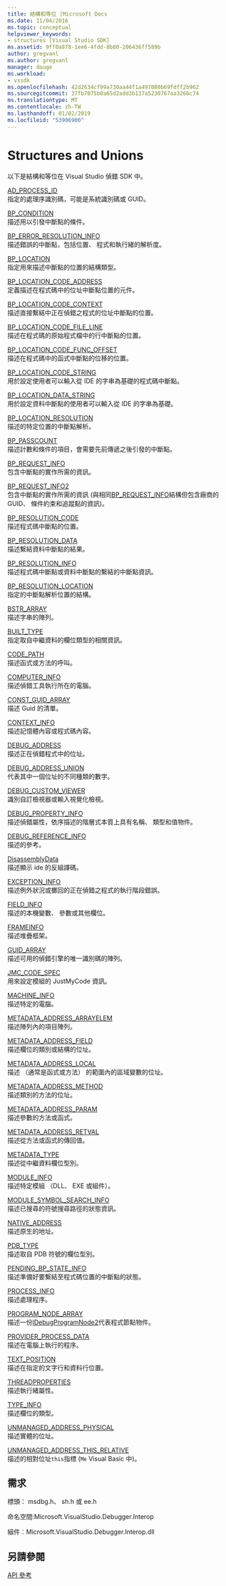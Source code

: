 ```yaml
---
title: 結構和等位 |Microsoft Docs
ms.date: 11/04/2016
ms.topic: conceptual
helpviewer_keywords:
- structures [Visual Studio SDK]
ms.assetid: 9ff0a8f8-1ee6-4fdd-8b80-206436ff589b
author: gregvanl
ms.author: gregvanl
manager: douge
ms.workload:
- vssdk
ms.openlocfilehash: 42d2634cf99a730aa44f1a497080b69fdff2b962
ms.sourcegitcommit: 37fb7075b0a65d2add3b137a5230767aa3266c74
ms.translationtype: MT
ms.contentlocale: zh-TW
ms.lasthandoff: 01/02/2019
ms.locfileid: "53906900"
---
```

# <a name="structures-and-unions"></a>Structures and Unions
以下是結構和等位在 Visual Studio 偵錯 SDK 中。  
  
 [AD_PROCESS_ID](../../../extensibility/debugger/reference/ad-process-id.md)  
 指定的處理序識別碼，可能是系統識別碼或 GUID。  
  
 [BP_CONDITION](../../../extensibility/debugger/reference/bp-condition.md)  
 描述用以引發中斷點的條件。  
  
 [BP_ERROR_RESOLUTION_INFO](../../../extensibility/debugger/reference/bp-error-resolution-info.md)  
 描述錯誤的中斷點，包括位置、 程式和執行緒的解析度。  
  
 [BP_LOCATION](../../../extensibility/debugger/reference/bp-location.md)  
 指定用來描述中斷點的位置的結構類型。  
  
 [BP_LOCATION_CODE_ADDRESS](../../../extensibility/debugger/reference/bp-location-code-address.md)  
 定義描述在程式碼中的位址中斷點位置的元件。  
  
 [BP_LOCATION_CODE_CONTEXT](../../../extensibility/debugger/reference/bp-location-code-context.md)  
 描述直接繫結中正在偵錯之程式的位址中斷點的位置。  
  
 [BP_LOCATION_CODE_FILE_LINE](../../../extensibility/debugger/reference/bp-location-code-file-line.md)  
 描述在程式碼的原始程式檔中的行中斷點的位置。  
  
 [BP_LOCATION_CODE_FUNC_OFFSET](../../../extensibility/debugger/reference/bp-location-code-func-offset.md)  
 描述在程式碼中的函式中斷點的位移的位置。  
  
 [BP_LOCATION_CODE_STRING](../../../extensibility/debugger/reference/bp-location-code-string.md)  
 用於設定使用者可以輸入從 IDE 的字串為基礎的程式碼中斷點。  
  
 [BP_LOCATION_DATA_STRING](../../../extensibility/debugger/reference/bp-location-data-string.md)  
 用於設定資料中斷點的使用者可以輸入從 IDE 的字串為基礎。  
  
 [BP_LOCATION_RESOLUTION](../../../extensibility/debugger/reference/bp-location-resolution.md)  
 描述的特定位置的中斷點解析。  
  
 [BP_PASSCOUNT](../../../extensibility/debugger/reference/bp-passcount.md)  
 描述計數和條件的項目，會需要先前傳遞之後引發的中斷點。  
  
 [BP_REQUEST_INFO](../../../extensibility/debugger/reference/bp-request-info.md)  
 包含中斷點的實作所需的資訊。  
  
 [BP_REQUEST_INFO2](../../../extensibility/debugger/reference/bp-request-info2.md)  
 包含中斷點的實作所需的資訊 (與相同[BP_REQUEST_INFO](../../../extensibility/debugger/reference/bp-request-info.md)結構但包含廠商的 GUID、 條件約束和追蹤點的資訊)。  
  
 [BP_RESOLUTION_CODE](../../../extensibility/debugger/reference/bp-resolution-code.md)  
 描述程式碼中斷點的位置。  
  
 [BP_RESOLUTION_DATA](../../../extensibility/debugger/reference/bp-resolution-data.md)  
 描述繫結資料中斷點的結果。  
  
 [BP_RESOLUTION_INFO](../../../extensibility/debugger/reference/bp-resolution-info.md)  
 描述程式碼中斷點或資料中斷點的繫結的中斷點資訊。  
  
 [BP_RESOLUTION_LOCATION](../../../extensibility/debugger/reference/bp-resolution-location.md)  
 指定的中斷點解析位置的結構。  
  
 [BSTR_ARRAY](../../../extensibility/debugger/reference/bstr-array.md)  
 描述字串的陣列。  
  
 [BUILT_TYPE](../../../extensibility/debugger/reference/built-type.md)  
 指定取自中繼資料的欄位類型的相關資訊。  
  
 [CODE_PATH](../../../extensibility/debugger/reference/code-path.md)  
 描述函式或方法的呼叫。  
  
 [COMPUTER_INFO](../../../extensibility/debugger/reference/computer-info.md)  
 描述偵錯工具執行所在的電腦。  
  
 [CONST_GUID_ARRAY](../../../extensibility/debugger/reference/const-guid-array.md)  
 描述 Guid 的清單。  
  
 [CONTEXT_INFO](../../../extensibility/debugger/reference/context-info.md)  
 描述記憶體內容或程式碼內容。  
  
 [DEBUG_ADDRESS](../../../extensibility/debugger/reference/debug-address.md)  
 描述正在偵錯程式中的位址。  
  
 [DEBUG_ADDRESS_UNION](../../../extensibility/debugger/reference/debug-address-union.md)  
 代表其中一個位址的不同種類的數字。  
  
 [DEBUG_CUSTOM_VIEWER](../../../extensibility/debugger/reference/debug-custom-viewer.md)  
 識別自訂檢視器或輸入視覺化檢視。  
  
 [DEBUG_PROPERTY_INFO](../../../extensibility/debugger/reference/debug-property-info.md)  
 描述偵錯屬性，依序描述的階層式本質上具有名稱、 類型和值物件。  
  
 [DEBUG_REFERENCE_INFO](../../../extensibility/debugger/reference/debug-reference-info.md)  
 描述的參考。  
  
 [DisassemblyData](../../../extensibility/debugger/reference/disassemblydata.md)  
 描述顯示 ide 的反組譯碼。  
  
 [EXCEPTION_INFO](../../../extensibility/debugger/reference/exception-info.md)  
 描述例外狀況或擲回的正在偵錯之程式的執行階段錯誤。  
  
 [FIELD_INFO](../../../extensibility/debugger/reference/field-info.md)  
 描述的本機變數、 參數或其他欄位。  
  
 [FRAMEINFO](../../../extensibility/debugger/reference/frameinfo.md)  
 描述堆疊框架。  
  
 [GUID_ARRAY](../../../extensibility/debugger/reference/guid-array.md)  
 描述可用的偵錯引擎的唯一識別碼的陣列。  
  
 [JMC_CODE_SPEC](../../../extensibility/debugger/reference/jmc-code-spec.md)  
 用來設定模組的 JustMyCode 資訊。  
  
 [MACHINE_INFO](../../../extensibility/debugger/reference/machine-info.md)  
 描述特定的電腦。  
  
 [METADATA_ADDRESS_ARRAYELEM](../../../extensibility/debugger/reference/metadata-address-arrayelem.md)  
 描述陣列內的項目陣列。  
  
 [METADATA_ADDRESS_FIELD](../../../extensibility/debugger/reference/metadata-address-field.md)  
 描述欄位的類別或結構的位址。  
  
 [METADATA_ADDRESS_LOCAL](../../../extensibility/debugger/reference/metadata-address-local.md)  
 描述 （通常是函式或方法） 的範圍內的區域變數的位址。  
  
 [METADATA_ADDRESS_METHOD](../../../extensibility/debugger/reference/metadata-address-method.md)  
 描述類別的方法的位址。  
  
 [METADATA_ADDRESS_PARAM](../../../extensibility/debugger/reference/metadata-address-param.md)  
 描述參數的方法或函式。  
  
 [METADATA_ADDRESS_RETVAL](../../../extensibility/debugger/reference/metadata-address-retval.md)  
 描述從方法或函式的傳回值。  
  
 [METADATA_TYPE](../../../extensibility/debugger/reference/metadata-type.md)  
 描述從中繼資料欄位型別。  
  
 [MODULE_INFO](../../../extensibility/debugger/reference/module-info.md)  
 描述特定模組 （DLL、 EXE 或組件）。  
  
 [MODULE_SYMBOL_SEARCH_INFO](../../../extensibility/debugger/reference/module-symbol-search-info.md)  
 描述已搜尋的符號搜尋路徑的狀態資訊。  
  
 [NATIVE_ADDRESS](../../../extensibility/debugger/reference/native-address.md)  
 描述原生的地址。  
  
 [PDB_TYPE](../../../extensibility/debugger/reference/pdb-type.md)  
 描述取自 PDB 符號的欄位型別。  
  
 [PENDING_BP_STATE_INFO](../../../extensibility/debugger/reference/pending-bp-state-info.md)  
 描述準備好要繫結至程式碼位置的中斷點的狀態。  
  
 [PROCESS_INFO](../../../extensibility/debugger/reference/process-info.md)  
 描述處理程序。  
  
 [PROGRAM_NODE_ARRAY](../../../extensibility/debugger/reference/program-node-array.md)  
 描述一份[IDebugProgramNode2](../../../extensibility/debugger/reference/idebugprogramnode2.md)代表程式節點物件。  
  
 [PROVIDER_PROCESS_DATA](../../../extensibility/debugger/reference/provider-process-data.md)  
 描述在電腦上執行的程序。  
  
 [TEXT_POSITION](../../../extensibility/debugger/reference/text-position.md)  
 描述在指定的文字行和資料行位置。  
  
 [THREADPROPERTIES](../../../extensibility/debugger/reference/threadproperties.md)  
 描述執行緒屬性。  
  
 [TYPE_INFO](../../../extensibility/debugger/reference/type-info.md)  
 描述欄位的類型。  
  
 [UNMANAGED_ADDRESS_PHYSICAL](../../../extensibility/debugger/reference/unmanaged-address-physical.md)  
 描述實體的位址。  
  
 [UNMANAGED_ADDRESS_THIS_RELATIVE](../../../extensibility/debugger/reference/unmanaged-address-this-relative.md)  
 描述的相對位址`this`指標 (`Me` Visual Basic 中)。  
  
## <a name="requirements"></a>需求  
 標頭： msdbg.h、 sh.h 或 ee.h  
  
 命名空間:Microsoft.VisualStudio.Debugger.Interop  
  
 組件︰Microsoft.VisualStudio.Debugger.Interop.dll  
  
## <a name="see-also"></a>另請參閱  
 [API 參考](../../../extensibility/debugger/reference/api-reference-visual-studio-debugging.md)